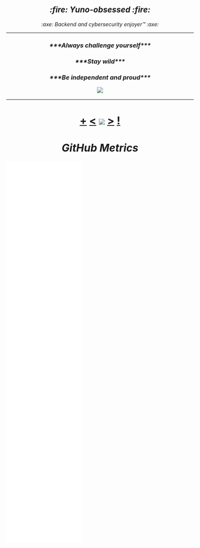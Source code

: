 <h2 align="center"><i> :fire: Yuno-obsessed :fire:</i></h1>
<p align="center"><i> :axe: Backend and cybersecurity enjoyer™ :axe:</i></p>


<hr>

<h3 align="center"><i>***Always challenge yourself***</i></h2>
<h3 align="center"><i>***Stay wild***</i></h2>
<h3 align="center"><i>***Be independent and proud***</i></h2>
<p align="center">
<a href="https://discord.com/users/566566562031468554"><code><img src="https://discord.c99.nl/widget/theme-3/566566562031468554.png" height="80px"></code></a>
</p>
<hr>
<h1 align="center"> <a href="https://octo-ring.com/register">+</a> <a href="https://octo-ring.com/p/Yuno-obsessed/prev"><</a> <a href="https://octo-ring.com/">
<img align="center" src="https://media.discordapp.net/attachments/1000850818976727072/1025442042903527505/948457eebe13f883a5ebd904a8cb1caf-2231977061.png?width=750&height=750" height="150px"></a> 
<a href="https://octo-ring.com/p/Yuno-obsessed/next">></a> <a href="https://octo-ring.com/p/Yuno-obsessed/random">!</a>
</h1>




<h1 align="center"><i>GitHub Metrics</i></h1>
<a><img align="center" src="./github-metrics.svg"></a> 

